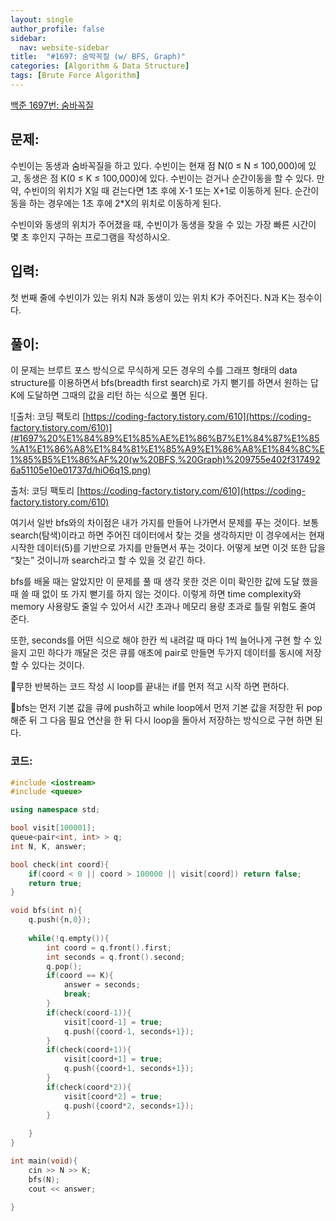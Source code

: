 ```yaml
---
layout: single
author_profile: false
sidebar:
  nav: website-sidebar
title:  "#1697: 숨박꼭질 (w/ BFS, Graph)"
categories: [Algorithm & Data Structure]
tags: [Brute Force Algorithm]
---
```


[백준 1697번: 숨바꼭질](https://www.acmicpc.net/problem/1697)

## 문제:

수빈이는 동생과 숨바꼭질을 하고 있다. 수빈이는 현재 점 N(0 ≤ N ≤ 100,000)에 있고, 동생은 점 K(0 ≤ K ≤ 100,000)에 있다. 수빈이는 걷거나 순간이동을 할 수 있다. 만약, 수빈이의 위치가 X일 때 걷는다면 1초 후에 X-1 또는 X+1로 이동하게 된다. 순간이동을 하는 경우에는 1초 후에 2*X의 위치로 이동하게 된다.

수빈이와 동생의 위치가 주어졌을 때, 수빈이가 동생을 찾을 수 있는 가장 빠른 시간이 몇 초 후인지 구하는 프로그램을 작성하시오.

## 입력:

첫 번째 줄에 수빈이가 있는 위치 N과 동생이 있는 위치 K가 주어진다. N과 K는 정수이다.

## 풀이:

이 문제는 브루트 포스 방식으로 무식하게 모든 경우의 수를 그래프 형태의 data structure를 이용하면서 bfs(breadth first search)로 가지 뻗기를 하면서 원하는 답 K에 도달하면 그때의 값을 리턴 하는 식으로 풀면 된다.

![출처: 코딩 팩토리 [https://coding-factory.tistory.com/610](https://coding-factory.tistory.com/610)](#1697%20%E1%84%89%E1%85%AE%E1%86%B7%E1%84%87%E1%85%A1%E1%86%A8%E1%84%81%E1%85%A9%E1%86%A8%E1%84%8C%E1%85%B5%E1%86%AF%20(w%20BFS,%20Graph)%209755e402f3174926a51105e10e01737d/hiO6q1S.png)

출처: 코딩 팩토리 [https://coding-factory.tistory.com/610](https://coding-factory.tistory.com/610)

여기서 일반 bfs와의 차이점은 내가 가지를 만들어 나가면서 문제를 푸는 것이다. 보통 search(탐색)이라고 하면 주어진 데이터에서 찾는 것을 생각하지만 이 경우에서는 현재 시작한 데이터(5)를 기반으로 가지를 만들면서 푸는 것이다. 어떻게 보면 이것 또한 답을 “찾는” 것이니까 search라고 할 수 있을 것 같긴 하다.

bfs를 배울 때는 알았지만 이 문제를 풀 때 생각 못한 것은 이미 확인한 값에 도달 했을 때 쓸 때 없이 또 가지 뻗기를 하지 않는 것이다. 이렇게 하면 time complexity와 memory 사용량도 줄일 수 있어서 시간 초과나 메모리 용량 초과로 틀릴 위험도 줄여 준다.

또한, seconds를 어떤 식으로 해야 한칸 씩 내려갈 때 마다 1씩 늘어나게 구현 할 수 있을지 고민 하다가 깨달은 것은 큐를 애초에 pair로 만들면 두가지 데이터를 동시에 저장 할 수 있다는 것이다.

🔎무한 반복하는 코드 작성 시 loop를 끝내는 if를 먼저 적고 시작 하면 편하다.

🔎bfs는 먼저 기본 값을 큐에 push하고 while loop에서 먼저 기본 값을 저장한 뒤 pop해준 뒤 그 다음 필요 연산을 한 뒤 다시 loop을 돌아서 저장하는 방식으로 구현 하면 된다.

### 코드:

```cpp
#include <iostream>
#include <queue>

using namespace std;

bool visit[100001];
queue<pair<int, int> > q;
int N, K, answer;

bool check(int coord){
	if(coord < 0 || coord > 100000 || visit[coord]) return false;
	return true;
}

void bfs(int n){
	q.push({n,0});
	
	while(!q.empty()){
		int coord = q.front().first;
		int seconds = q.front().second;
		q.pop();
		if(coord == K){
			answer = seconds;
			break;
		}
		if(check(coord-1)){
			visit[coord-1] = true;
			q.push({coord-1, seconds+1});
		}
		if(check(coord+1)){
			visit[coord+1] = true;
			q.push({coord+1, seconds+1});
		}
		if(check(coord*2)){
			visit[coord*2] = true;
			q.push({coord*2, seconds+1});			
		}
		
	}
}

int main(void){
	cin >> N >> K;
	bfs(N);
	cout << answer;
	
}
```